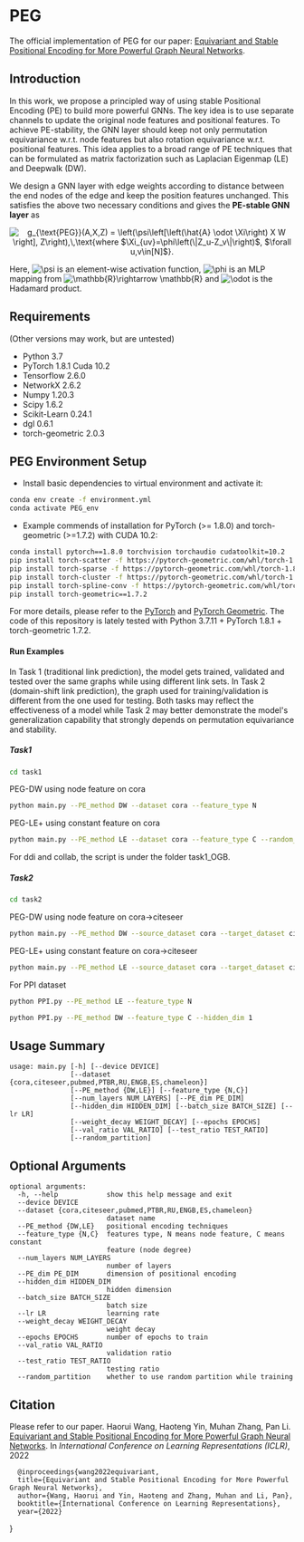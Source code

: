 # PEG
The official implementation of PEG for our paper: [Equivariant and Stable Positional Encoding for More Powerful Graph Neural Networks](https://arxiv.org/abs/2203.00199).

## Introduction
In this work, we propose a principled way of using stable Positional Encoding (PE) to build more powerful GNNs. The key idea is to use separate channels to update the original node features and positional features. To achieve PE-stability, the GNN layer should keep not only permutation equivariance w.r.t. node features but also rotation equivariance w.r.t. positional features. This idea applies to a broad range of PE techniques that can be formulated as matrix factorization such as Laplacian Eigenmap (LE) and Deepwalk (DW).

We design a GNN layer with edge weights according to distance between the end nodes of the edge and keep the position features unchanged. This satisfies the above two necessary conditions and gives the **PE-stable GNN layer** as

<p align="center">
  <img src="https://latex.codecogs.com/svg.image?g_{\text{PEG}}(A,X,Z)&space;=&space;\left(\psi\left[\left(\hat{A}&space;\odot&space;\Xi\right)&space;X&space;W&space;\right],&space;Z\right),\,\text{where&space;$\Xi_{uv}=\phi\left(\|Z_u-Z_v\|\right)$,&space;$\forall&space;u,v\in[N]$}." title="g_{\text{PEG}}(A,X,Z) = \left(\psi\left[\left(\hat{A} \odot \Xi\right) X W \right], Z\right),\,\text{where $\Xi_{uv}=\phi\left(\|Z_u-Z_v\|\right)$, $\forall u,v\in[N]$}." />
</p>

Here, <img src="https://latex.codecogs.com/svg.image?\psi" title="\psi" /> is an element-wise activation function, <img src="https://latex.codecogs.com/svg.image?\phi" title="\phi" /> is an MLP mapping from <img src="https://latex.codecogs.com/svg.image?\mathbb{R}\rightarrow&space;\mathbb{R}" title="\mathbb{R}\rightarrow \mathbb{R}" /> and <img src="https://latex.codecogs.com/svg.image?\odot" title="\odot" /> is the Hadamard product.

## Requirements ##
(Other versions may work, but are untested)
* Python 3.7
* PyTorch 1.8.1 Cuda 10.2
* Tensorflow 2.6.0
* NetworkX 2.6.2
* Numpy 1.20.3
* Scipy 1.6.2
* Scikit-Learn 0.24.1
* dgl 0.6.1
* torch-geometric 2.0.3

## PEG Environment Setup ##
- Install basic dependencies to virtual environment and activate it: 
```bash
conda env create -f environment.yml
conda activate PEG_env
```

- Example commends of installation for PyTorch (>= 1.8.0) and torch-geometric (>=1.7.2) with CUDA 10.2:
```bash
conda install pytorch==1.8.0 torchvision torchaudio cudatoolkit=10.2
pip install torch-scatter -f https://pytorch-geometric.com/whl/torch-1.8.0+cu102.html
pip install torch-sparse -f https://pytorch-geometric.com/whl/torch-1.8.0+cu102.html
pip install torch-cluster -f https://pytorch-geometric.com/whl/torch-1.8.0+cu102.html
pip install torch-spline-conv -f https://pytorch-geometric.com/whl/torch-1.8.0+cu102.html
pip install torch-geometric==1.7.2
```
For more details, please refer to the [PyTorch](https://pytorch.org/) and [PyTorch Geometric](https://pytorch-geometric.readthedocs.io/en/1.6.3/notes/installation.html). The code of this repository is lately tested with Python 3.7.11 + PyTorch 1.8.1 + torch-geometric 1.7.2.

#### Run Examples
In Task 1 (traditional link prediction), the model gets trained, validated and tested over the same graphs while using different link sets. In Task 2 (domain-shift link prediction), the graph used for training/validation is different from the one used for testing. Both tasks may reflect the effectiveness of a model while Task 2 may better demonstrate the model's generalization capability that strongly depends on permutation equivariance and stability.
##### Task1
```bash
cd task1
```
PEG-DW using node feature on cora
```bash
python main.py --PE_method DW --dataset cora --feature_type N
```
PEG-LE+ using constant feature on cora
```bash
python main.py --PE_method LE --dataset cora --feature_type C --random_partition --hidden_dim 1
```

For ddi and collab, the script is under the folder task1_OGB.

##### Task2
```bash
cd task2
```
PEG-DW using node feature on cora->citeseer
```bash
python main.py --PE_method DW --source_dataset cora --target_dataset citeseer --feature_type N
```
PEG-LE+ using constant feature on cora->citeseer
```bash
python main.py --PE_method LE --source_dataset cora --target_dataset citeseer --feature_type C --random_partition --hidden_dim 1
```
For PPI dataset
```bash
python PPI.py --PE_method LE --feature_type N
```
```bash
python PPI.py --PE_method DW --feature_type C --hidden_dim 1
```
## Usage Summary
```
usage: main.py [-h] [--device DEVICE]
               [--dataset {cora,citeseer,pubmed,PTBR,RU,ENGB,ES,chameleon}]
               [--PE_method {DW,LE}] [--feature_type {N,C}]
               [--num_layers NUM_LAYERS] [--PE_dim PE_DIM]
               [--hidden_dim HIDDEN_DIM] [--batch_size BATCH_SIZE] [--lr LR]
               [--weight_decay WEIGHT_DECAY] [--epochs EPOCHS]
               [--val_ratio VAL_RATIO] [--test_ratio TEST_RATIO]
               [--random_partition]

```

## Optional Arguments
```
optional arguments:
  -h, --help            show this help message and exit
  --device DEVICE
  --dataset {cora,citeseer,pubmed,PTBR,RU,ENGB,ES,chameleon}
                        dataset name
  --PE_method {DW,LE}   positional encoding techniques
  --feature_type {N,C}  features type, N means node feature, C means constant
                        feature (node degree)
  --num_layers NUM_LAYERS
                        number of layers
  --PE_dim PE_DIM       dimension of positional encoding
  --hidden_dim HIDDEN_DIM
                        hidden dimension
  --batch_size BATCH_SIZE
                        batch size
  --lr LR               learning rate
  --weight_decay WEIGHT_DECAY
                        weight decay
  --epochs EPOCHS       number of epochs to train
  --val_ratio VAL_RATIO
                        validation ratio
  --test_ratio TEST_RATIO
                        testing ratio
  --random_partition    whether to use random partition while training
```

## Citation
Please refer to our paper. Haorui Wang, Haoteng Yin, Muhan Zhang, Pan Li. [Equivariant and Stable Positional Encoding for More Powerful Graph Neural Networks](https://arxiv.org/abs/2203.00199). In *International Conference on Learning Representations (ICLR)*, 2022

```
  @inproceedings{wang2022equivariant,
  title={Equivariant and Stable Positional Encoding for More Powerful Graph Neural Networks},
  author={Wang, Haorui and Yin, Haoteng and Zhang, Muhan and Li, Pan},
  booktitle={International Conference on Learning Representations},
  year={2022}
```
}
